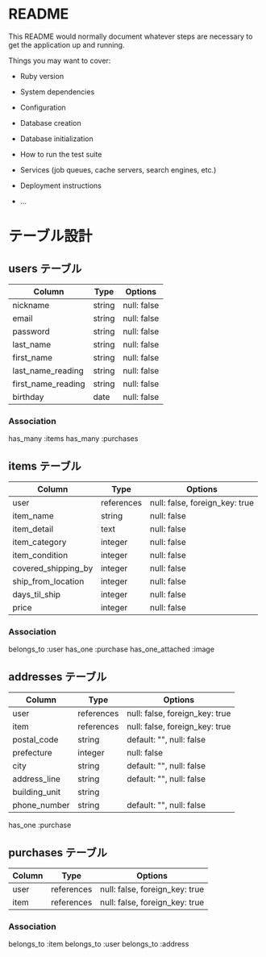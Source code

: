 # README

This README would normally document whatever steps are necessary to get the
application up and running.

Things you may want to cover:

* Ruby version

* System dependencies

* Configuration

* Database creation

* Database initialization

* How to run the test suite

* Services (job queues, cache servers, search engines, etc.)

* Deployment instructions

* ...
# テーブル設計

## users テーブル

| Column                | Type    | Options     |
| --------------------- | ------- | ----------- |
| nickname              | string  | null: false |
| email                 | string  | null: false |
| password              | string  | null: false |
| last_name             | string  | null: false |
| first_name            | string  | null: false |
| last_name_reading     | string  | null: false |
| first_name_reading    | string  | null: false |
| birthday              | date    | null: false |

### Association
has_many :items
has_many :purchases

## items テーブル

| Column               | Type       | Options                        |
| -------------------- | ---------- | ------------------------------ |
| user                 | references | null: false, foreign_key: true |
| item_name            | string     | null: false                    |
| item_detail          | text       | null: false                    |
| item_category        | integer    | null: false                    |
| item_condition       | integer    | null: false                    |
| covered_shipping_by  | integer    | null: false                    |
| ship_from_location   | integer    | null: false                    |
| days_til_ship        | integer    | null: false                    |
| price                | integer    | null: false                    |

### Association
belongs_to :user
has_one    :purchase
has_one_attached :image

## addresses テーブル
| Column           | Type       | Options                            |
| ---------------- | ---------- | ---------------------------------- |
| user             | references | null: false, foreign_key: true     |
| item             | references | null: false, foreign_key: true     |
| postal_code      | string     | default: "", null: false           |
| prefecture       | integer    | null: false                        |
| city             | string     | default: "", null: false           |
| address_line     | string     | default: "", null: false           |
| building_unit    | string     |                                    |
| phone_number     | string     |default: "", null: false            |

has_one :purchase

## purchases テーブル

| Column           | Type       | Options                        |
| ---------------- | ---------- | ------------------------------ |
| user             | references | null: false, foreign_key: true |
| item             | references | null: false, foreign_key: true |

### Association
belongs_to :item
belongs_to :user
belongs_to :address